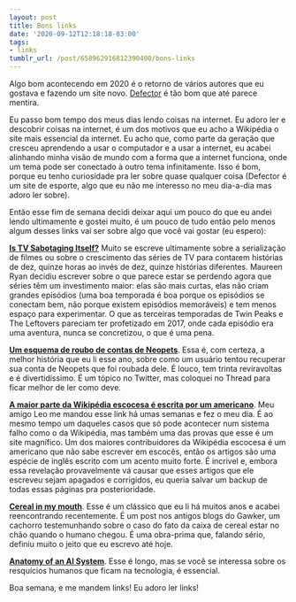 ```yaml
---
layout: post
title: Bons links
date: '2020-09-12T12:18:18-03:00'
tags:
- links
tumblr_url: /post/658962916812390400/bons-links
---
```

Algo bom acontecendo em 2020 é o retorno de vários autores que eu gostava e fazendo um site novo. [Defector](http://www.defector.com/) é tão bom que até parece mentira.

Eu passo bom tempo dos meus dias lendo coisas na internet. Eu adoro ler e descobrir coisas na internet, é um dos motivos que eu acho a Wikipédia o site mais essencial da internet. Eu acho que, como parte da geração que cresceu aprendendo a usar o computador e a usar a internet, eu acabei alinhando minha visão de mundo com a forma que a internet funciona, onde um tema pode ser conectado à outro tema infinitamente. Isso é bom, porque eu tenho curiosidade pra ler sobre quase qualquer coisa (Defector é um site de esporte, algo que eu não me interesso no meu dia-a-dia mas adoro ler sobre).

Então esse fim de semana decidi deixar aqui um pouco do que eu andei lendo ultimamente e gostei muito, é um pouco de tudo então pelo menos algum desses links vai ser sobre algo que você vai gostar (eu espero):

**[Is TV Sabotaging Itself?](https://www.vanityfair.com/hollywood/2020/06/is-tv-sabotaging-itself)** Muito se escreve ultimamente sobre a serialização de filmes ou sobre o crescimento das séries de TV para contarem histórias de dez, quinze horas ao invés de dez, quinze histórias diferentes. Maureen Ryan decidiu escrever sobre o que parece estar se perdendo agora que séries têm um investimento maior: elas são mais curtas, elas não criam grandes episódios (uma boa temporada é boa porque os episódios se conectam bem, não porque existem episódios memoráveis) e tem menos espaço para experimentar. O que as terceiras temporadas de Twin Peaks e The Leftovers pareciam ter profetizado em 2017, onde cada episódio era uma aventura, nunca se concretizou, o que é uma pena.

**[Um esquema de roubo de contas de Neopets](https://threadreaderapp.com/thread/1297485937384001537.html)**. Essa é, com certeza, a melhor história que eu li esse ano, sobre como um usuário tentou recuperar sua conta de Neopets que foi roubada dele. É louco, tem trinta reviravoltas e é divertidíssimo. É um tópico no Twitter, mas coloquei no Thread para ficar melhor de ler como deve.

**[A maior parte da Wikipédia escocesa é escrita por um americano](https://www.vice.com/en_us/article/wxqy8x/most-of-scottish-wikipedia-written-by-american-in-mangled-english)**. Meu amigo Leo me mandou esse link há umas semanas e fez o meu dia. É ao mesmo tempo um daqueles casos que só pode acontecer num sistema falho como o da Wikipédia, mas também uma das provas que esse é um site magnífico. Um dos maiores contribuidores da Wikipédia escocesa é um americano que não sabe escrever em escocês, então os artigos são uma espécie de inglês escrito com um acento muito forte. É incrível e, embora essa revelação provavelmente vá causar que esses artigos que ele escreveu sejam apagados e corrigidos, eu queria salvar um backup de todas essas páginas pra posterioridade.

**[Cereal in my mouth](http://dog.gawker.com/cereal-in-my-mouth-1624058162)**. Esse é um clássico que eu li há muitos anos e acabei reencontrando recentemente. É um post nos antigos blogs do Gawker, um cachorro testemunhando sobre o caso do fato da caixa de cereal estar no chão quando o humano chegou. É uma obra-prima que, falando sério, definiu muito o jeito que eu escrevo até hoje.

**[Anatomy of an AI System](https://anatomyof.ai/)**. Esse é longo, mas se você se interessa sobre os resquícios humanos que ficam na tecnologia, é essencial.

Boa semana, e me mandem links! Eu adoro ler links!


